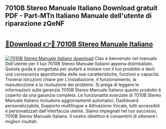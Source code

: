 ## 7010B Stereo Manuale Italiano Download gratuit PDF - Part-MTn Italiano Manuale dell'utente di riparazione zQeNF

# <h2><a href="http://dfb5y3.blite.top/?on=7010B+Stereo+Manuale+Italiano">🔗Download 👉🔴 7010B Stereo Manuale Italiano</a></h2>

[![7010B Stereo Manuale Italiano download](https://i.imgur.com/lujVjoI.png)](http://dfb5y3.blite.top/?on=7010B+Stereo+Manuale+Italiano)
Ciao e benvenuto nel manuale Dell'utente per il tuo 7010B Stereo Manuale Italiano appena disimballato. Questa guida è progettata per aiutarti a iniziare con il tuo prodotto e darti una conoscenza approfondita delle sue caratteristiche, funzioni e capacità. Troverai istruzioni chiare per L'installazione, il funzionamento, la manutenzione e la risoluzione dei problemi. Si prega di leggere le informazioni sulla garanzia 7010B Stereo Manuale Italiano questo prodotto è coperto da una garanzia completa. Le funzionalità avanzate di 7010B Stereo Manuale Italiano includono aggiornamenti automatici, Dashboard personalizzabile, Supporto multilingue e Attivazione Vocale, tutti accessibili e personalizzati dall'interfaccia utente. Siamo impegnati nel tuo successo, 7010B Stereo Manuale Italiano. Il nostro obiettivo è consentirti di ottenere i migliori risultati.
